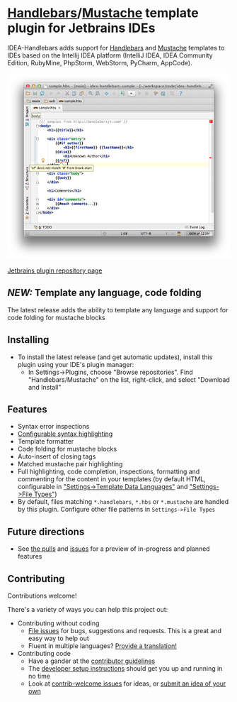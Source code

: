 # [Handlebars](http://handlebarsjs.com/)/[Mustache](http://mustache.github.com/) template plugin for Jetbrains IDEs

IDEA-Handlebars adds support for [Handlebars](http://handlebarsjs.com/) and [Mustache](http://mustache.github.com/) templates to IDEs based on the Intellij IDEA platform (IntelliJ IDEA, IDEA Community Edition, RubyMine, PhpStorm, WebStorm, PyCharm, AppCode).

![Handlebars/Mustache editing screenshot](markdown_images/editor.png "Handlebars/Mustache editing")

[Jetbrains plugin repository page](http://plugins.intellij.net/plugin/?idea&pluginId=6884)

## _NEW:_ Template any language, code folding
The latest release adds the ability to template any language and support for code folding for mustache blocks

## Installing
* To install the latest release (and get automatic updates), install this plugin using your IDE's plugin manager:
  * In Settings->Plugins, choose "Browse repositories".  Find "Handlebars/Mustache" on the list, right-click, and select "Download and Install"

## Features
* Syntax error inspections
* [Configurable syntax highlighting](markdown_images/highlight_config.png)
* Template formatter
* Code folding for mustache blocks
* Auto-insert of closing tags
* Matched mustache pair highlighting
* Full highlighting, code completion, inspections, formatting and commenting for the content in your templates (by default HTML, configurable in ["Settings->Template Data Languages"](markdown_images/custom_langs_by_project.png) and ["Settings->File Types"](markdown_images/custom_langs_by_filename_pattern.png))
* By default, files matching `*.handlebars`, `*.hbs` or `*.mustache` are handled by this plugin.  Configure other file patterns in `Settings->File Types`

## Future directions
* See [the pulls](https://github.com/dmarcotte/idea-handlebars/pulls) and [issues](https://github.com/dmarcotte/idea-handlebars/issues) for a preview of in-progress and planned features

## Contributing
Contributions welcome!

There's a variety of ways you can help this project out:

* Contributing without coding
    * [File issues](https://github.com/dmarcotte/idea-handlebars/issues/new) for bugs, suggestions and requests.  This is a great and easy way to help out
    * Fluent in multiple languages?  [Provide a translation!](https://github.com/dmarcotte/idea-handlebars/issues/21)
* Contributing code
    * Have a gander at the [contributor guidelines](contributing.md)
    * The [developer setup instructions](developer_environment.md) should get you up and running in no time
    * Look at [contrib-welcome issues](https://github.com/dmarcotte/idea-handlebars/issues?direction=desc&labels=contrib-welcome&page=1&sort=created&state=open) for ideas, or [submit an idea of your own](https://github.com/dmarcotte/idea-handlebars/issues/new)
